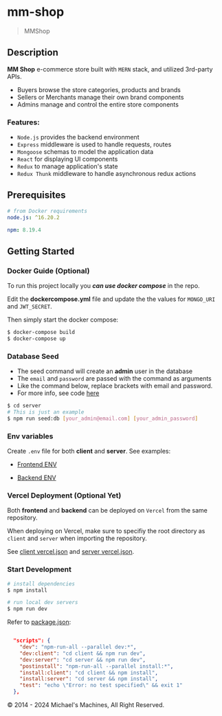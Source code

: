# mm-shop

> MMShop

## Description

**MM Shop** e-commerce store built with `MERN` stack, and utilized 3rd-party APIs.

- Buyers browse the store categories, products and brands
- Sellers or Merchants manage their own brand components
- Admins manage and control the entire store components

### Features:

- `Node.js` provides the backend environment
- `Express` middleware is used to handle requests, routes
- `Mongoose` schemas to model the application data
- `React` for displaying UI components
- `Redux` to manage application's state
- `Redux Thunk` middleware to handle asynchronous redux actions

## Prerequisites

```yaml
# from Docker requirements
node.js: ^16.20.2

npm: 8.19.4
```

## Getting Started

### Docker Guide (Optional)

To run this project locally you **_can use docker compose_** in the repo.

Edit the **dockercompose.yml** file and update the the values for `MONGO_URI` and `JWT_SECRET`.

Then simply start the docker compose:

```bash
$ docker-compose build
$ docker-compose up
```

### Database Seed

- The seed command will create an **admin** user in the database
- The `email` and `password` are passed with the command as arguments
- Like the command below, replace brackets with email and password.
- For more info, see code [here](server/utils/seed.js)

```bash
$ cd server
# This is just an example
$ npm run seed:db [your_admin@email.com] [your_admin_password]
```

### Env variables

Create `.env` file for both **client** and **server**. See examples:

- [Frontend ENV](client/.env.example)

- [Backend ENV](server/.env.example)

### Vercel Deployment (Optional Yet)

Both **frontend** and **backend** can be deployed on `Vercel` from the same repository.

When deploying on Vercel, make sure to specifiy the root directory as `client` and `server` when importing the repository.

See [client vercel.json](client/vercel.json) and [server vercel.json](server/vercel.json).

### Start Development

```bash
# install dependencies
$ npm install

# run local dev servers
$ npm run dev
```

Refer to [package.json](package.json):

```json

  "scripts": {
    "dev": "npm-run-all --parallel dev:*",
    "dev:client": "cd client && npm run dev",
    "dev:server": "cd server && npm run dev",
    "postinstall": "npm-run-all --parallel install:*",
    "install:client": "cd client && npm install",
    "install:server": "cd server && npm install",
    "test": "echo \"Error: no test specified\" && exit 1"
  },

```

&copy; 2014 - 2024 Michael's Machines, All Right Reserved.
